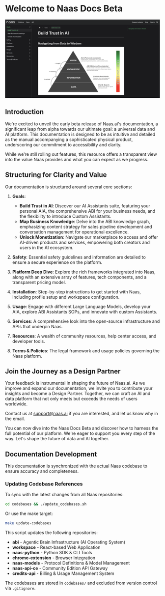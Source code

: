 
# Welcome to Naas Docs Beta

![alt text](site/docs/mission/img/build-trust.png)


## Introduction
We're excited to unveil the early beta release of Naas.ai's documentation, a significant leap from alpha towards our ultimate goal: a universal data and AI platform. This documentation is designed to be as intuitive and detailed as the manual accompanying a sophisticated physical product, underscoring our commitment to accessibility and clarity.

While we're still rolling out features, this resource offers a transparent view into the value Naas provides and what you can expect as we progress.

## Structuring for Clarity and Value
Our documentation is structured around several core sections:

1. **Goals**:
   - **Build Trust in AI**: Discover our AI Assistants suite, featuring your personal AIA, the comprehensive ABI for your business needs, and the flexibility to introduce Custom Assistants.
   - **Map Business Knowledge**: Delve into the ABI knowledge graph, emphasizing content strategy for sales pipeline development and conversation management for operational excellence.
   - **Unlock Monetization**: Navigate our marketplace to access and offer AI-driven products and services, empowering both creators and users in the AI ecosystem.

2. **Safety**: Essential safety guidelines and information are detailed to ensure a secure experience on the platform.

3. **Platform Deep Dive**: Explore the rich frameworks integrated into Naas, along with an extensive array of features, tech components, and a transparent pricing model.

4. **Installation**: Step-by-step instructions to get started with Naas, including profile setup and workspace configuration.

5. **Usage**: Engage with different Large Language Models, develop your AIA, explore ABI Assistants SOPs, and innovate with custom Assistants.

6. **Services**: A comprehensive look into the open-source infrastructure and APIs that underpin Naas.

7. **Resources**: A wealth of community resources, help center access, and developer tools.

8. **Terms & Policies**: The legal framework and usage policies governing the Naas platform.

## Join the Journey as a Design Partner
Your feedback is instrumental in shaping the future of Naas.ai. As we improve and expand our documentation, we invite you to contribute your insights and become a Design Partner. Together, we can craft an AI and data platform that not only meets but exceeds the needs of users worldwide.

Contact us at support@naas.ai if you are interested, and let us know why in the email.

You can now dive into the Naas Docs Beta and discover how to harness the full potential of our platform. We're eager to support you every step of the way. Let's shape the future of data and AI together.

## Documentation Development

This documentation is synchronized with the actual Naas codebase to ensure accuracy and completeness.

### Updating Codebase References

To sync with the latest changes from all Naas repositories:

```bash
cd codebases && ./update_codebases.sh
```

Or use the make target:

```bash
make update-codebases
```

This script updates the following repositories:
- **abi** - Agentic Brain Infrastructure (AI Operating System)
- **workspace** - React-based Web Application  
- **naas-python** - Python SDK & CLI Tools
- **chrome-extension** - Browser Integration
- **naas-models** - Protocol Definitions & Model Management
- **naas-api-ce** - Community Edition API Gateway
- **credits-api** - Billing & Usage Management System

The codebases are stored in `codebases/` and excluded from version control via `.gitignore`.
